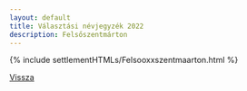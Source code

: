 ```yaml
---
layout: default
title: Választási névjegyzék 2022
description: Felsőszentmárton
---
```


{% include settlementHTMLs/Felsooxxszentmaarton.html %}

[Vissza](../)